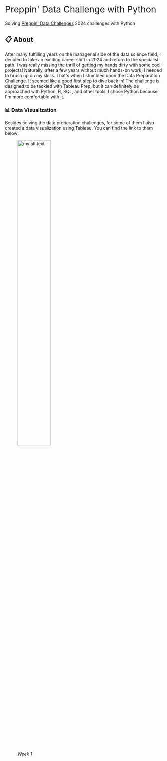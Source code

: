 <h1 style="font-weight:normal">
  Preppin' Data Challenge with Python
</h1>

Solving [Preppin' Data Challenges](https://preppindata.blogspot.com/) 2024 challenges with Python

## :clipboard: About 

After many fulfilling years on the managerial side of the data science field, I decided to 
take an exciting career shift in 2024 and return to the specialist path. I was really missing 
the thrill of getting my hands dirty with some cool projects! Naturally, after a few years 
without much hands-on work, I needed to brush up on my skills. That's when I stumbled upon 
the Data Preparation Challenge. It seemed like a good first step to dive back in! The challenge
is designed to be tackled with Tableau Prep, but it can definitely be approached with Python, R,
SQL, and other tools. I chose Python because I'm more comfortable with it.

### :bar_chart: Data Visualization
Besides solving the data preparation challenges, for some of them I also created a data 
visualization using Tableau. You can find the link to them below:

  <figure>
  <a href="https://public.tableau.com/app/profile/gabriela.mourao/viz/PreppinData2024week1/PCAirlinesFlightRoutes"><img src="https://public.tableau.com/thumb/views/PreppinData2024week1/PCAirlinesFlightRoutes" width ="50%" alt="my alt text"/></a><br/>
  <figcaption><em>Week 1</em></figcaption>
</figure>
